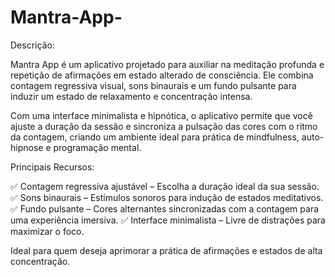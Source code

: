 # Mantra-App-

Descrição:

Mantra App é um aplicativo projetado para auxiliar na meditação profunda e repetição de afirmações em estado alterado de consciência. Ele combina contagem regressiva visual, sons binaurais e um fundo pulsante para induzir um estado de relaxamento e concentração intensa.

Com uma interface minimalista e hipnótica, o aplicativo permite que você ajuste a duração da sessão e sincroniza a pulsação das cores com o ritmo da contagem, criando um ambiente ideal para prática de mindfulness, auto-hipnose e programação mental.

Principais Recursos:

✅ Contagem regressiva ajustável – Escolha a duração ideal da sua sessão.
✅ Sons binaurais – Estímulos sonoros para indução de estados meditativos.
✅ Fundo pulsante – Cores alternantes sincronizadas com a contagem para uma experiência imersiva.
✅ Interface minimalista – Livre de distrações para maximizar o foco.

Ideal para quem deseja aprimorar a prática de afirmações e estados de alta concentração.
